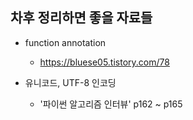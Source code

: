 ## 차후 정리하면 좋을 자료들

* function annotation
  - https://bluese05.tistory.com/78

* 유니코드, UTF-8 인코딩
  - '파이썬 알고리즘 인터뷰' p162 ~ p165
